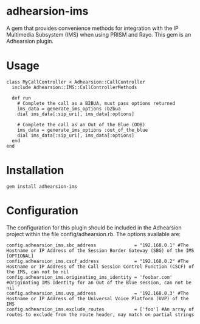 adhearsion-ims
==============

A gem that provides convenience methods for integration with the IP Multimedia Subsystem (IMS) when using PRISM and Rayo. This gem is an Adhearsion plugin.

Usage
=====

	class MyCallController < Adhearsion::CallController
	  include Adhearsion::IMS::CallControllerMethods
	
	  def run
	    # Complete the call as a B2BUA, must pass options returned
	    ims_data = generate_ims_options :b2bua
	    dial ims_data[:sip_uri], ims_data[:options]
	    
	    # Complete the call as an Out of the Blue (OOB)
	    ims_data = generate_ims_options :out_of_the_blue
	    dial ims_data[:sip_uri], ims_data[:options]
	  end
	end

Installation
============

	gem install adhearsion-ims

Configuration
=============

The configuration for this plugin should be included in the Adhearsion project within the file config/adhearsion.rb. The options available are:

	config.adhearsion_ims.sbc_address              = "192.168.0.1" #The Hostname or IP Address of the Session Border Gateway (SBG) of the IMS [OPTIONAL]
	config.adhearsion_ims.cscf_address             = "192.168.0.2" #The Hostname or IP Address of the Call Session Control Function (CSCF) of the IMS, can not be nil
	config.adhearsion_ims.originating_ims_identity = 'foobar.com'  #Originating IMS Identity for an Out of the Blue session, can not be nil
	config.adhearsion_ims.uvp_address              = '192.168.0.3' #The Hostname or IP Address of the Universal Voice Platform (UVP) of the IMS
	config.adhearsion_ims.exclude_routes           = ['foo'] #An array of routes to exclude from the route header, may match on partial strings

